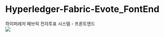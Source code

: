 # Hyperledger-Fabric-Evote_FontEnd
하이퍼레저 패브릭 전자투표 시스템 - 프론트엔드  
<img src="https://user-images.githubusercontent.com/52205425/120781298-ea673a80-c563-11eb-9393-71cf923b1e76.gif"/>
